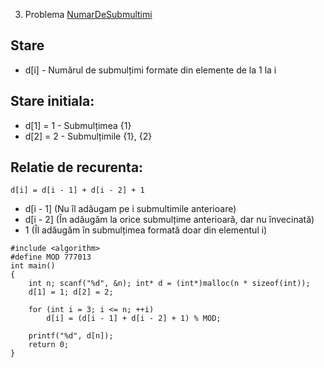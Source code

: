 03. Problema [NumarDeSubmultimi](https://www.pbinfo.ro/probleme/3213/numardesubmultimi)

## Stare
- d[i] - Numărul de submulțimi formate din elemente de la 1 la i

## Stare initiala: 
- d[1] = 1 - Submulțimea {1}
- d[2] = 2 - Submulțimile {1}, {2}

## Relatie de recurenta: 
`d[i] = d[i - 1] + d[i - 2] + 1`

- d[i - 1] (Nu îl adăugam pe i submultimile anterioare)
- d[i - 2] (În adăugăm la orice submulțime anterioară, dar nu învecinată)
- 1 (Îl adăugăm în submulțimea formată doar din elementul i)

```
#include <algorithm>
#define MOD 777013
int main()
{
	int n; scanf("%d", &n); int* d = (int*)malloc(n * sizeof(int));
	d[1] = 1; d[2] = 2;
	
	for (int i = 3; i <= n; ++i)
		d[i] = (d[i - 1] + d[i - 2] + 1) % MOD;
	
	printf("%d", d[n]);
	return 0;
}
```